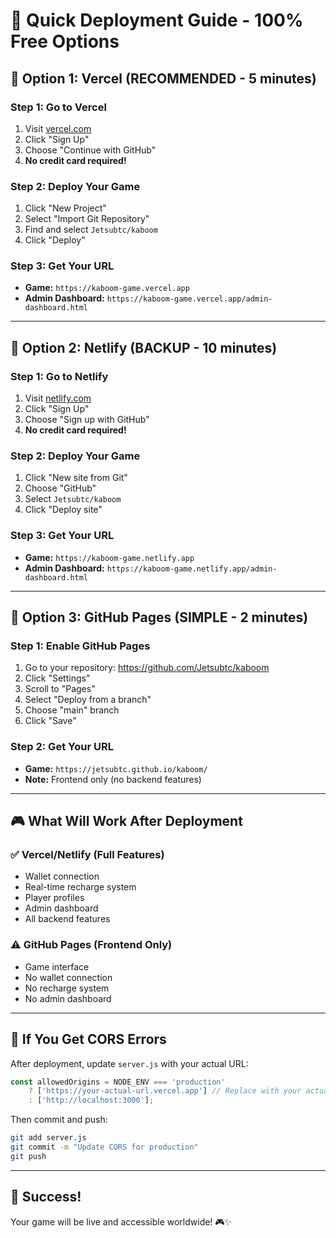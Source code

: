# 🚀 Quick Deployment Guide - 100% Free Options

## 🎯 **Option 1: Vercel (RECOMMENDED - 5 minutes)**

### **Step 1: Go to Vercel**
1. Visit [vercel.com](https://vercel.com)
2. Click "Sign Up"
3. Choose "Continue with GitHub"
4. **No credit card required!**

### **Step 2: Deploy Your Game**
1. Click "New Project"
2. Select "Import Git Repository"
3. Find and select `Jetsubtc/kaboom`
4. Click "Deploy"

### **Step 3: Get Your URL**
- **Game:** `https://kaboom-game.vercel.app`
- **Admin Dashboard:** `https://kaboom-game.vercel.app/admin-dashboard.html`

---

## 🎯 **Option 2: Netlify (BACKUP - 10 minutes)**

### **Step 1: Go to Netlify**
1. Visit [netlify.com](https://netlify.com)
2. Click "Sign Up"
3. Choose "Sign up with GitHub"
4. **No credit card required!**

### **Step 2: Deploy Your Game**
1. Click "New site from Git"
2. Choose "GitHub"
3. Select `Jetsubtc/kaboom`
4. Click "Deploy site"

### **Step 3: Get Your URL**
- **Game:** `https://kaboom-game.netlify.app`
- **Admin Dashboard:** `https://kaboom-game.netlify.app/admin-dashboard.html`

---

## 🎯 **Option 3: GitHub Pages (SIMPLE - 2 minutes)**

### **Step 1: Enable GitHub Pages**
1. Go to your repository: https://github.com/Jetsubtc/kaboom
2. Click "Settings"
3. Scroll to "Pages"
4. Select "Deploy from a branch"
5. Choose "main" branch
6. Click "Save"

### **Step 2: Get Your URL**
- **Game:** `https://jetsubtc.github.io/kaboom/`
- **Note:** Frontend only (no backend features)

---

## 🎮 **What Will Work After Deployment**

### ✅ **Vercel/Netlify (Full Features)**
- Wallet connection
- Real-time recharge system
- Player profiles
- Admin dashboard
- All backend features

### ⚠️ **GitHub Pages (Frontend Only)**
- Game interface
- No wallet connection
- No recharge system
- No admin dashboard

---

## 🚨 **If You Get CORS Errors**

After deployment, update `server.js` with your actual URL:

```javascript
const allowedOrigins = NODE_ENV === 'production' 
    ? ['https://your-actual-url.vercel.app'] // Replace with your actual URL
    : ['http://localhost:3000'];
```

Then commit and push:
```bash
git add server.js
git commit -m "Update CORS for production"
git push
```

---

## 🎉 **Success!**

Your game will be live and accessible worldwide! 🎮✨
